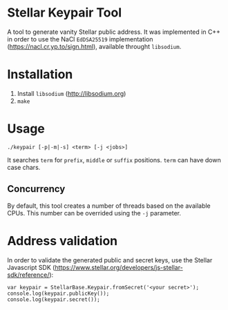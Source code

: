 # Stellar Keypair Tool
A tool to generate vanity Stellar public address. It was implemented in C++ in order to use the NaCl `EdDSA25519` implementation (https://nacl.cr.yp.to/sign.html), available throught `libsodium`.

# Installation
1. Install `libsodium` (http://libsodium.org)
2. `make`

# Usage
`./keypair [-p|-m|-s] <term> [-j <jobs>]`

It searches `term` for `prefix`, `middle` or `suffix` positions. `term` can have down case chars.

## Concurrency

By default, this tool creates a number of threads based on the available CPUs. This number can be overrided using the `-j` parameter.

# Address validation

In order to validate the generated public and secret keys, use the Stellar Javascript SDK (https://www.stellar.org/developers/js-stellar-sdk/reference/):

```
var keypair = StellarBase.Keypair.fromSecret('<your secret>');
console.log(keypair.publicKey());
console.log(keypair.secret());
```